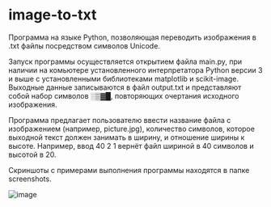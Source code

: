 # image-to-txt
Программа на языке Python, позволяющая переводить изображения в .txt файлы посредством символов Unicode.

Запуск программы осуществляется открытием файла main.py, при наличии на комьютере установленного интерпретатора Python версии 3 и выше с установленными библиотеками matplotlib и scikit-image. Выходные данные записываются в файл output.txt и представляют собой набор символов ░▒▓█, повторяющих очертания исходного изображения.

Программа предлагает пользователю ввести название файла с изображением (например, picture.jpg), количество символов, которое выходной текст должен занимать в ширину, и отношение ширины к высоте. Например, ввод 40 2 1 вернёт файл шириной в 40 символов и высотой в 20.

Скриншоты с примерами выполнения программы находятся в папке screenshots.

![image](https://user-images.githubusercontent.com/42893256/154971296-7f0456a7-c651-414d-a31a-c483d81fd845.png)
